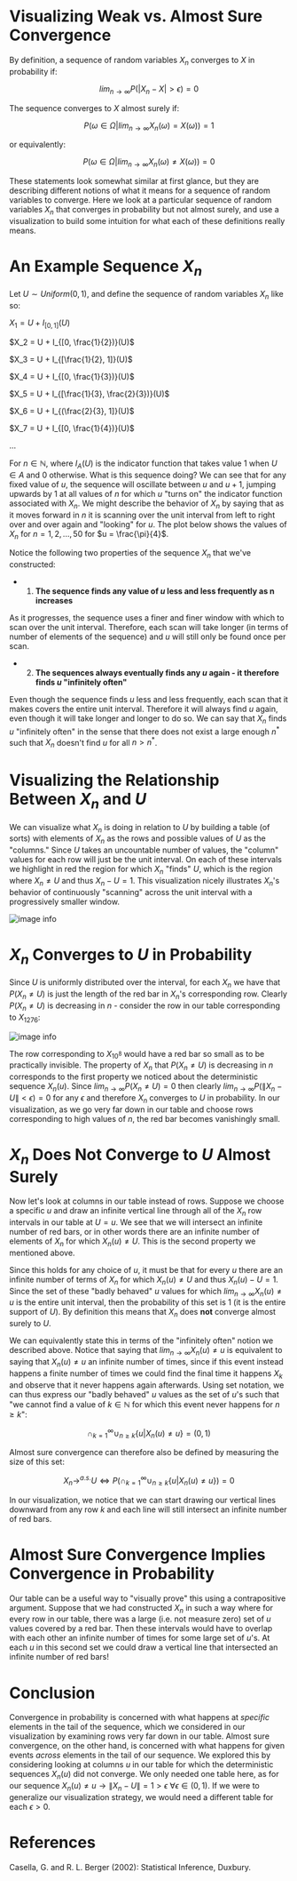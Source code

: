 # Visualizing Weak vs. Almost Sure Convergence

By definition, a sequence of random variables $X_n$ converges to $X$ in probability if:

$$lim_{n \rightarrow \infty} P(|X_n - X| > \epsilon) = 0$$

The sequence converges to $X$ almost surely if:

$$
P(\omega \in \Omega | lim_{n \rightarrow \infty} X_n(\omega) = X(\omega)) = 1
$$

or equivalently:

$$
P(\omega \in \Omega | lim_{n \rightarrow \infty} X_n(\omega) \neq X(\omega)) = 0
$$

These statements look somewhat similar at first glance, but they are describing different notions of what it means for a sequence of random variables to converge.  Here we look at a particular sequence of random variables $X_n$ that converges in probability but not almost surely, and use a visualization to build some intuition for what each of these definitions really means.

# An Example Sequence $X_n$ 

Let $U \sim Uniform(0, 1)$, and define the sequence of random variables $X_n$ like so:

$X_1 = U + I_{[0, 1]}(U)$

$X_2 = U + I_{[0, \frac{1}{2})}(U)$

$X_3 = U + I_{[\frac{1}{2}, 1]}(U)$

$X_4 = U + I_{[0, \frac{1}{3})}(U)$

$X_5 = U + I_{[\frac{1}{3}, \frac{2}{3})}(U)$

$X_6 = U + I_{(\frac{2}{3}, 1]}(U)$

$X_7 = U + I_{[0, \frac{1}{4})}(U)$

...

For $n \in \mathbb{N}$, where $I_A(U)$ is the indicator function that takes value $1$ when $U \in A$ and $0$ otherwise.  What is this sequence doing?  We can see that for any fixed value of $u$, the sequence will oscillate between $u$ and $u + 1$, jumping upwards by 1 at all values of $n$ for which $u$ "turns on" the indicator function associated with $X_n$.  We might describe the behavior of $X_n$ by saying that as it moves forward in $n$ it is scanning over the unit interval from left to right over and over again and "looking" for $u$.  The plot below shows the values of $X_n$ for $n=1,2, ..., 50$ for $u = \frac{\pi}{4}$.

Notice the following two properties of the sequence $X_n$ that we've constructed:

- 1) **The sequence finds any value of $u$ less and less frequently as n increases**

As it progresses, the sequence uses a finer and finer window with which to scan over the unit interval.  Therefore, each scan will take longer (in terms of number of elements of the sequence) and $u$ will still only be found once per scan.

- 2) **The sequences always eventually finds any $u$ again - it therefore finds $u$ "infinitely often"**

Even though the sequence finds $u$ less and less frequently, each scan that it makes covers the entire unit interval.  Therefore it will always find $u$ again, even though it will take longer and longer to do so.  We can say that $X_n$ finds $u$ "infinitely often" in the sense that there does not exist a large enough $n^*$ such that $X_n$ doesn't find $u$ for all $n > n^*$.

# Visualizing the Relationship Between $X_n$ and $U$

We can visualize what $X_n$ is doing in relation to $U$ by building a table (of sorts) with elements of $X_n$ as the rows and possible values of $U$ as the "columns."  Since $U$ takes an uncountable number of values, the "column" values for each row will just be the unit interval.  On each of these  intervals we highlight in red the region for which $X_n$ "finds" $U$, which is the region where $X_n \neq U$ and thus $X_n - U = 1$. This visualization nicely illustrates $X_n$'s behavior of continuously "scanning" across the unit interval with a progressively smaller window.  


![image info](./rv_img1.png)

# $X_n$ Converges to $U$ in Probability

Since $U$ is uniformly distributed over the interval, for each $X_n$ we have that $P(X_n \neq U)$ is just the length of the red bar in $X_n$'s corresponding row.  Clearly $P(X_n \neq U)$ is decreasing in $n$ - consider the row in our table corresponding to $X_{1276}$:

![image info](./rv_img2.png)


The row corresponding to $X_{10^8}$ would have a red bar so small as to be practically invisible.  The property of $X_n$ that $P(X_n \neq U)$ is decreasing in $n$ corresponds to the first property we noticed about the deterministic sequence $X_n(u)$.  Since $lim_{n \rightarrow \infty} P(X_n \neq U) = 0$ then clearly $lim_{n \rightarrow \infty} P(\|X_n - U\| < \epsilon) = 0$ for any $\epsilon$ and therefore $X_n$ converges to $U$ in probability.  In our visualization, as we go very far down in our table and choose rows corresponding to high values of $n$, the red bar becomes vanishingly small.

# $X_n$ Does Not Converge to $U$ Almost Surely

Now let's look at columns in our table instead of rows.  Suppose we choose a specific $u$ and draw an infinite vertical line through all of the $X_n$ row intervals in our table at $U=u$.  We see that we will intersect an infinite number of red bars, or in other words there are an infinite number of elements of $X_n$ for which $X_n(u) \neq U$.  This is the second property we mentioned above.

Since this holds for any choice of $u$, it must be that for every $u$ there are an infinite number of terms of $X_n$ for which $X_n(u) \neq U$ and thus $X_n(u) - U = 1$.  Since the set of these "badly behaved" $u$ values for which $lim_{n \rightarrow \infty} X_n(u) \neq u$ is the entire unit interval, then the probability of this set is 1 (it is the entire support of $U$).  By definition this means that $X_n$ does **not** converge almost surely to $U$.

We can equivalently state this in terms of the "infinitely often" notion we described above.  Notice that saying that $lim_{n \rightarrow \infty} X_n(u) \neq u$ is equivalent to saying that $X_n(u) \neq u$ an infinite number of times, since if this event instead happens a finite number of times we could find the final time it happens $X_k$ and observe that it never happens again afterwards.  Using set notation, we can thus express our "badly behaved" $u$ values as the set of $u$'s such that "we cannot find a value of $k \in \mathbb{N}$ for which this event never happens for $n \geq k$":

$$
\cap_{k=1}^\infty \cup_{n \geq k} \{u | X_n(u) \neq u \} = (0, 1)
$$

Almost sure convergence can therefore also be defined by measuring the size of this set:

$$
X_n \rightarrow^{a.s.} U \iff P(\cap_{k=1}^\infty \cup_{n \geq k} \{u | X_n(u) \neq u \}) = 0
$$

In our visualization, we notice that we can start drawing our vertical lines downward from any row $k$ and each line will still intersect an infinite number of red bars.

# Almost Sure Convergence Implies Convergence in Probability

Our table can be a useful way to "visually prove" this using a contrapositive argument.  Suppose that we had constructed $X_n$ in such a way where for every row in our table, there was a large (i.e. not measure zero) set of $u$ values covered by a red bar.  Then these intervals would have to overlap with each other an infinite number of times for some large set of $u$'s.  At each $u$ in this second set we could draw a vertical line that intersected an infinite number of red bars!

# Conclusion

Convergence in probability is concerned with what happens at *specific* elements in the tail of the sequence, which we considered in our visualization by examining rows very far down in our table.  Almost sure convergence, on the other hand, is concerned with what happens for given events *across* elements in the tail of our sequence.  We explored this by considering looking at columns $u$ in our table for which the deterministic sequences $X_n(u)$ did not converge.  We only needed one table here, as for our sequence $X_n(u) \neq u \rightarrow \|X_n - U\| = 1 > \epsilon$ $\forall \epsilon \in (0, 1)$.  If we were to generalize our visualization strategy, we would need a different table for each $\epsilon > 0$.

# References

Casella, G. and R. L. Berger (2002): Statistical Inference, Duxbury.

